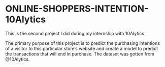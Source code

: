 # ONLINE-SHOPPERS-INTENTION-10Alytics
This is the second project I did during my internship with 10Alytics

The primary purpose of this project is to predict the purchasing intentions of a visitor to this particular store’s website and create a model to predict the transactions that will end in purchase.
The dataset was gotten from @10Alytics. 


